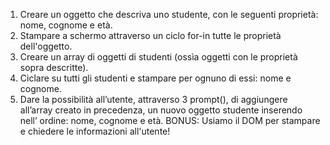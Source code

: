 1. Creare un oggetto che descriva uno studente, con le seguenti proprietà: nome, cognome e età.
2. Stampare a schermo attraverso un ciclo for-in tutte le proprietà dell'oggetto.
3. Creare un array di oggetti di studenti (ossìa oggetti con le proprietà sopra descritte).
4. Ciclare su tutti gli studenti e stampare per ognuno di essi: nome e cognome.
5. Dare la possibilità all’utente, attraverso 3 prompt(), di aggiungere all’array creato in precedenza, un nuovo oggetto studente inserendo nell’ ordine: nome, cognome e età.
BONUS:
Usiamo il DOM per stampare e chiedere le informazioni all'utente!